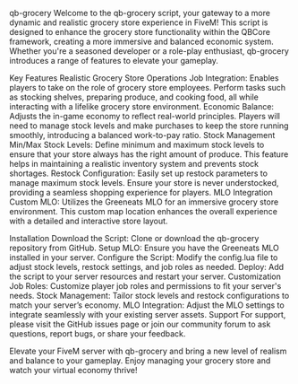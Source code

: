 qb-grocery
Welcome to the qb-grocery script, your gateway to a more dynamic and realistic grocery store experience in FiveM! This script is designed to enhance the grocery store functionality within the QBCore framework, creating a more immersive and balanced economic system. Whether you're a seasoned developer or a role-play enthusiast, qb-grocery introduces a range of features to elevate your gameplay.

Key Features
Realistic Grocery Store Operations
Job Integration: Enables players to take on the role of grocery store employees. Perform tasks such as stocking shelves, preparing produce, and cooking food, all while interacting with a lifelike grocery store environment.
Economic Balance: Adjusts the in-game economy to reflect real-world principles. Players will need to manage stock levels and make purchases to keep the store running smoothly, introducing a balanced work-to-pay ratio.
Stock Management
Min/Max Stock Levels: Define minimum and maximum stock levels to ensure that your store always has the right amount of produce. This feature helps in maintaining a realistic inventory system and prevents stock shortages.
Restock Configuration: Easily set up restock parameters to manage maximum stock levels. Ensure your store is never understocked, providing a seamless shopping experience for players.
MLO Integration
Custom MLO: Utilizes the Greeneats MLO for an immersive grocery store environment. This custom map location enhances the overall experience with a detailed and interactive store layout.


Installation
Download the Script: Clone or download the qb-grocery repository from GitHub.
Setup MLO: Ensure you have the Greeneats MLO installed in your server.
Configure the Script: Modify the config.lua file to adjust stock levels, restock settings, and job roles as needed.
Deploy: Add the script to your server resources and restart your server.
Customization
Job Roles: Customize player job roles and permissions to fit your server's needs.
Stock Management: Tailor stock levels and restock configurations to match your server’s economy.
MLO Integration: Adjust the MLO settings to integrate seamlessly with your existing server assets.
Support
For support, please visit the GitHub issues page or join our community forum to ask questions, report bugs, or share your feedback.

Elevate your FiveM server with qb-grocery and bring a new level of realism and balance to your gameplay. Enjoy managing your grocery store and watch your virtual economy thrive!

